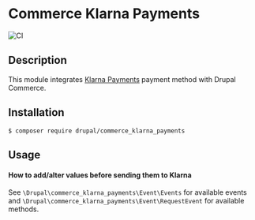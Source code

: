 # Commerce Klarna Payments

![CI](https://github.com/tuutti/commerce_klarna_payments/workflows/CI/badge.svg)

## Description

This module integrates [Klarna Payments](https://www.klarna.com/) payment method with Drupal Commerce.

## Installation

`$ composer require drupal/commerce_klarna_payments`

## Usage

#### How to add/alter values before sending them to Klarna

See `\Drupal\commerce_klarna_payments\Event\Events` for available events and `\Drupal\commerce_klarna_payments\Event\RequestEvent` for available methods.

